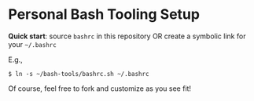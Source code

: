 # Personal Bash Tooling Setup

**Quick start**: source `bashrc` in this repository OR create a symbolic link for your `~/.bashrc`

E.g.,
```shell
$ ln -s ~/bash-tools/bashrc.sh ~/.bashrc
```

Of course, feel free to fork and customize as you see fit!